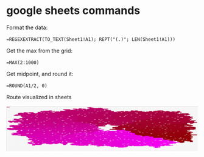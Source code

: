 # google sheets commands

Format the data:

```
=REGEXEXTRACT(TO_TEXT(Sheet1!A1); REPT("(.)"; LEN(Sheet1!A1)))
```

Get the max from the grid:

```
=MAX(2:1000)
```

Get midpoint, and round it:

```
=ROUND(A1/2, 0)
```

Route visualized in sheets

![Route](route.png)

